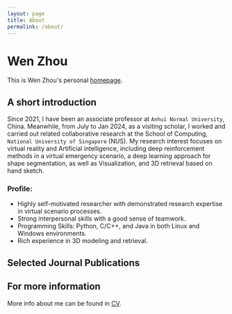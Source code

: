 ```yaml
---
layout: page
title: About
permalink: /about/
---
```


# Wen Zhou

This is Wen Zhou's personal [homepage](https://zhouwen327.github.io/).

## A short introduction

Since 2021, I have been an associate professor at `Anhui Normal University`, China. Meanwhile, from July to Jan 2024, as a visiting scholar, I worked and carried out related collaborative research at the School of Computing, `National University of Singapore` (NUS). My research interest focuses on virtual reality and Artificial intelligence, including deep reinforcement methods in a virtual emergency scenario, a deep learning approach for shape segmentation, as well as Visualization, and 3D retrieval based on hand sketch.

### Profile:

* Highly self-motivated researcher with demonstrated research expertise in virtual scenario processes. 
* Strong interpersonal skills with a good sense of teamwork.
* Programming Skills: Python, C/C++, and Java in both Linux and Windows environments.
* Rich experience in 3D modeling and retrieval.


## Selected Journal Publications


## For more information

More info about me can be found in [CV](https://zhouwen327.github.io/cv/cv).

